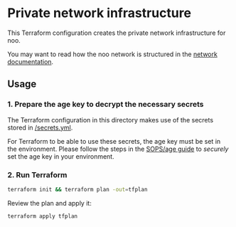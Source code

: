 # Private network infrastructure

This Terraform configuration creates the private network infrastructure for noo.

You may want to read how the noo network is structured in the [network documentation](/docs/network.md).

## Usage

### 1. Prepare the age key to decrypt the necessary secrets

The Terraform configuration in this directory makes use of the secrets stored in [/secrets.yml](/secrets.yml).

For Terraform to be able to use these secrets, the age key must be set in the environment. Please follow the steps in the [SOPS/age guide](/docs/early-secrets.md#usage) to _securely_ set the age key in your environment.

### 2. Run Terraform

```bash
terraform init && terraform plan -out=tfplan
```

Review the plan and apply it:

```bash
terraform apply tfplan
```
